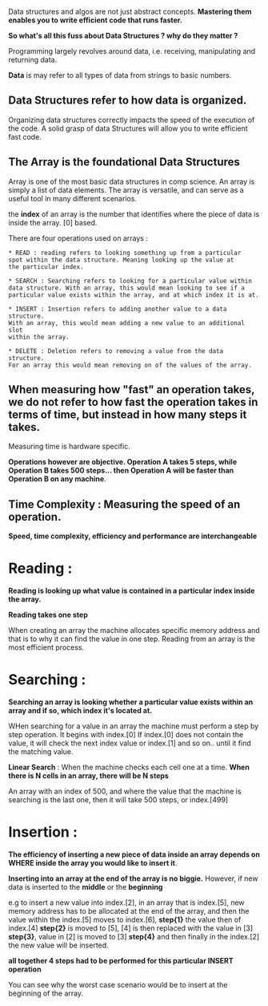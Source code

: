 Data structures and algos are not just abstract concepts. **Mastering them enables you to write efficient code that runs faster.** 

**So what's all this fuss about Data Structures ? why do they matter ?**


Programming largely revolves around data, i.e. receiving, manipulating and returning data. 

**Data** is may refer to all types of data from strings to basic numbers. 

## Data Structures refer to how data is organized.

Organizing data structures correctly impacts the speed of the execution of the code. A solid grasp of data Structures will allow you to write efficient fast code. 

## The Array is the foundational Data Structures

Array is one of the most basic data structures in comp science. An array is simply a list of data elements. The array is versatile, and can serve as a useful tool in many different scenarios. 

the **index** of an array is the number that identifies where the piece of data is inside the array. [0] based. 

There are four operations used on arrays :

	* READ : reading refers to looking something up from a particular
	spot within the data structure. Meaning looking up the value at
	the particular index. 

	* SEARCH : Searching refers to looking for a particular value within
	data structure. With an array, this would mean looking to see if a 
	particular value exists within the array, and at which index it is at.

	* INSERT : Insertion refers to adding another value to a data structure.
	With an array, this would mean adding a new value to an additional slot
	within the array. 

	* DELETE : Deletion refers to removing a value from the data structure. 
	For an array this would mean removing on of the values of the array. 

## When measuring how "fast" an operation takes, we do not refer to how fast the operation takes in terms of time, but instead in how many steps it takes.

Measuring time is hardware specific. 

**Operations however are objective. Operation A takes 5 steps, while Operation B takes 500 steps... then Operation A will be faster than Operation B on any machine**.

## Time Complexity : Measuring the speed of an operation.

**Speed, time complexity, efficiency and performance are interchangeable**

# Reading :

**Reading is looking up what value is contained in a particular index inside the array.**

**Reading takes one step**

When creating an array the machine allocates specific memory address and that is to why it can find the value in one step. Reading from an array is the most efficient process.

# Searching :

**Searching an array is looking whether a particular value exists within an array and if so, which index it's located at.** 

WHen searching for a value in an array the machine must perform a step by step operation. It begins with index.[0] If index.[0] does not contain the value, it will check the next index value or index.[1] and so on.. until it find the matching value. 

**Linear Search** : When the machine checks each cell one at a time. **When there is N cells in an array, there will be N steps**

An array with an index of 500, and where the value that the machine is searching is the last one, then it will take 500 steps, or index.[499]

# Insertion  :

**The efficiency of inserting a new piece of data inside an array depends on WHERE inside the array you would like to insert it**.

**Inserting into an array at the end of the array is no biggie.** However, if new data is inserted to the **middle** or the **beginning**

e.g to insert a new value into index.[2], in an array that is index.[5], new memory address has to be allocated at the end of the array, and then the value within the index.[5] moves to index.[6], **step{1}** the value then of index.[4] **step{2}** is moved to [5], [4] is then replaced with the value in [3] **step{3}**, value in [2] is moved to [3] **step{4}** and then finally in the index.[2] the new value will be inserted.

**all together 4 steps had to be performed for this particular INSERT operation**

You can see why the worst case scenario would be to insert at the beginning of the array.









